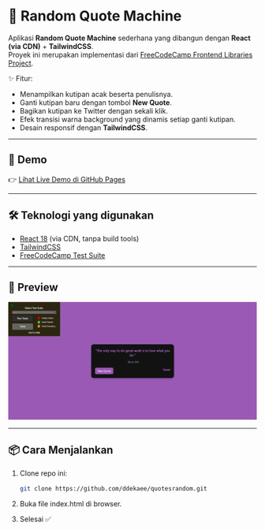 # 🎲 Random Quote Machine

Aplikasi **Random Quote Machine** sederhana yang dibangun dengan **React (via CDN)** + **TailwindCSS**.  
Proyek ini merupakan implementasi dari [FreeCodeCamp Frontend Libraries Project](https://www.freecodecamp.org/learn/front-end-development-libraries/#front-end-development-libraries-projects).  

✨ Fitur:
- Menampilkan kutipan acak beserta penulisnya.
- Ganti kutipan baru dengan tombol **New Quote**.
- Bagikan kutipan ke Twitter dengan sekali klik.
- Efek transisi warna background yang dinamis setiap ganti kutipan.
- Desain responsif dengan **TailwindCSS**.

---

## 🚀 Demo
👉 [Lihat Live Demo di GitHub Pages](https://ddekaee.github.io/quotesrandom/)  

---

## 🛠️ Teknologi yang digunakan
- [React 18](https://react.dev/) (via CDN, tanpa build tools)
- [TailwindCSS](https://tailwindcss.com/)
- [FreeCodeCamp Test Suite](https://cdn.freecodecamp.org/testable-projects-fcc/v1/bundle.js)

---

## 📸 Preview
![Preview Screenshot](assets/preview.png)

---

## 📦 Cara Menjalankan
1. Clone repo ini:
   ```bash
   git clone https://github.com/ddekaee/quotesrandom.git
2. Buka file index.html di browser.

3. Selesai ✅
